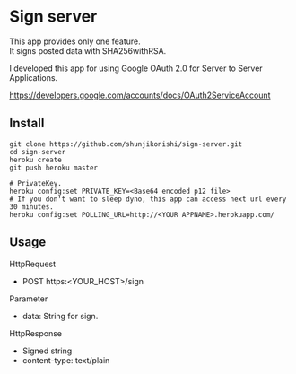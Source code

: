 # Sign server

This app provides only one feature.  
It signs posted data with SHA256withRSA.

I developed this app for using Google OAuth 2.0 for Server to Server Applications.

https://developers.google.com/accounts/docs/OAuth2ServiceAccount

## Install

    git clone https://github.com/shunjikonishi/sign-server.git
    cd sign-server
    heroku create
    git push heroku master
    
    # PrivateKey.
    heroku config:set PRIVATE_KEY=<Base64 encoded p12 file>
    # If you don't want to sleep dyno, this app can access next url every 30 minutes.
    heroku config:set POLLING_URL=http://<YOUR APPNAME>.herokuapp.com/

## Usage
HttpRequest
- POST https:&lt;YOUR_HOST>/sign

Parameter
- data: String for sign.

HttpResponse
- Signed string
- content-type: text/plain
